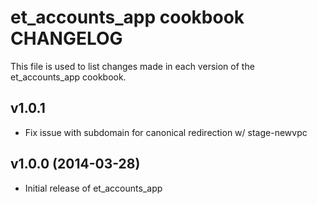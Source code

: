 et_accounts_app cookbook CHANGELOG
============================
This file is used to list changes made in each version of the et_accounts_app cookbook.

v1.0.1
------
- Fix issue with subdomain for canonical redirection w/ stage-newvpc

v1.0.0 (2014-03-28)
-------------------
- Initial release of et_accounts_app
